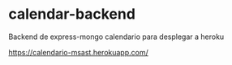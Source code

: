# calendar-backend
Backend de express-mongo calendario para desplegar a heroku

https://calendario-msast.herokuapp.com/
